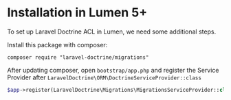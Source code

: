 # Installation in Lumen 5+

To set up Laravel Doctrine ACL in Lumen, we need some additional steps.

Install this package with composer:

```
composer require "laravel-doctrine/migrations"
```

After updating composer, open `bootstrap/app.php` and register the Service Provider after `LaravelDoctrine\ORM\DoctrineServiceProvider::class`

```php
$app->register(LaravelDoctrine\Migrations\MigrationsServiceProvider::class);
```
